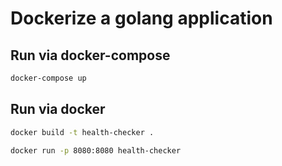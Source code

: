 # Dockerize a golang application

## Run via docker-compose

```bash
docker-compose up
```

## Run via docker

```bash
docker build -t health-checker .
```

```bash
docker run -p 8080:8080 health-checker
```
